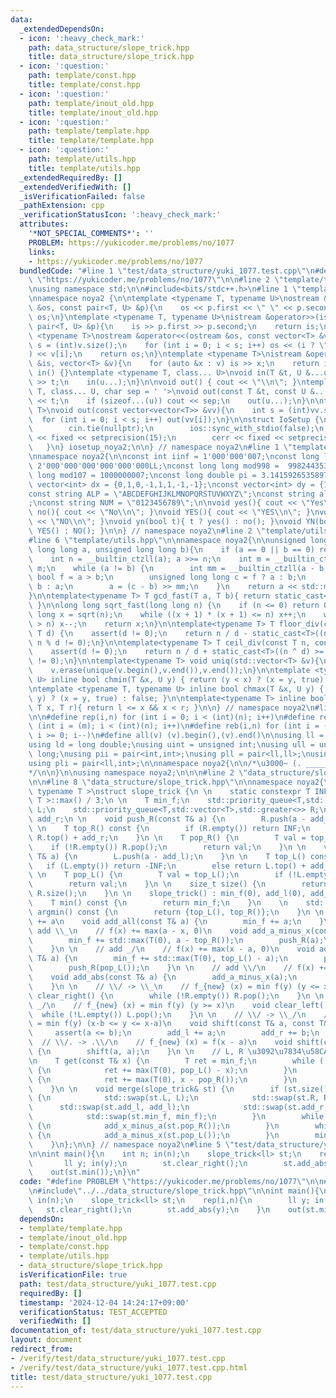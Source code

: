 ```yaml
---
data:
  _extendedDependsOn:
  - icon: ':heavy_check_mark:'
    path: data_structure/slope_trick.hpp
    title: data_structure/slope_trick.hpp
  - icon: ':question:'
    path: template/const.hpp
    title: template/const.hpp
  - icon: ':question:'
    path: template/inout_old.hpp
    title: template/inout_old.hpp
  - icon: ':question:'
    path: template/template.hpp
    title: template/template.hpp
  - icon: ':question:'
    path: template/utils.hpp
    title: template/utils.hpp
  _extendedRequiredBy: []
  _extendedVerifiedWith: []
  _isVerificationFailed: false
  _pathExtension: cpp
  _verificationStatusIcon: ':heavy_check_mark:'
  attributes:
    '*NOT_SPECIAL_COMMENTS*': ''
    PROBLEM: https://yukicoder.me/problems/no/1077
    links:
    - https://yukicoder.me/problems/no/1077
  bundledCode: "#line 1 \"test/data_structure/yuki_1077.test.cpp\"\n#define PROBLEM\
    \ \"https://yukicoder.me/problems/no/1077\"\n\n#line 2 \"template/template.hpp\"\
    \nusing namespace std;\n\n#include<bits/stdc++.h>\n#line 1 \"template/inout_old.hpp\"\
    \nnamespace noya2 {\n\ntemplate <typename T, typename U>\nostream &operator<<(ostream\
    \ &os, const pair<T, U> &p){\n    os << p.first << \" \" << p.second;\n    return\
    \ os;\n}\ntemplate <typename T, typename U>\nistream &operator>>(istream &is,\
    \ pair<T, U> &p){\n    is >> p.first >> p.second;\n    return is;\n}\n\ntemplate\
    \ <typename T>\nostream &operator<<(ostream &os, const vector<T> &v){\n    int\
    \ s = (int)v.size();\n    for (int i = 0; i < s; i++) os << (i ? \" \" : \"\"\
    ) << v[i];\n    return os;\n}\ntemplate <typename T>\nistream &operator>>(istream\
    \ &is, vector<T> &v){\n    for (auto &x : v) is >> x;\n    return is;\n}\n\nvoid\
    \ in() {}\ntemplate <typename T, class... U>\nvoid in(T &t, U &...u){\n    cin\
    \ >> t;\n    in(u...);\n}\n\nvoid out() { cout << \"\\n\"; }\ntemplate <typename\
    \ T, class... U, char sep = ' '>\nvoid out(const T &t, const U &...u){\n    cout\
    \ << t;\n    if (sizeof...(u)) cout << sep;\n    out(u...);\n}\n\ntemplate<typename\
    \ T>\nvoid out(const vector<vector<T>> &vv){\n    int s = (int)vv.size();\n  \
    \  for (int i = 0; i < s; i++) out(vv[i]);\n}\n\nstruct IoSetup {\n    IoSetup(){\n\
    \        cin.tie(nullptr);\n        ios::sync_with_stdio(false);\n        cout\
    \ << fixed << setprecision(15);\n        cerr << fixed << setprecision(7);\n \
    \   }\n} iosetup_noya2;\n\n} // namespace noya2\n#line 1 \"template/const.hpp\"\
    \nnamespace noya2{\n\nconst int iinf = 1'000'000'007;\nconst long long linf =\
    \ 2'000'000'000'000'000'000LL;\nconst long long mod998 =  998244353;\nconst long\
    \ long mod107 = 1000000007;\nconst long double pi = 3.14159265358979323;\nconst\
    \ vector<int> dx = {0,1,0,-1,1,1,-1,-1};\nconst vector<int> dy = {1,0,-1,0,1,-1,-1,1};\n\
    const string ALP = \"ABCDEFGHIJKLMNOPQRSTUVWXYZ\";\nconst string alp = \"abcdefghijklmnopqrstuvwxyz\"\
    ;\nconst string NUM = \"0123456789\";\n\nvoid yes(){ cout << \"Yes\\n\"; }\nvoid\
    \ no(){ cout << \"No\\n\"; }\nvoid YES(){ cout << \"YES\\n\"; }\nvoid NO(){ cout\
    \ << \"NO\\n\"; }\nvoid yn(bool t){ t ? yes() : no(); }\nvoid YN(bool t){ t ?\
    \ YES() : NO(); }\n\n} // namespace noya2\n#line 2 \"template/utils.hpp\"\n\n\
    #line 6 \"template/utils.hpp\"\n\nnamespace noya2{\n\nunsigned long long inner_binary_gcd(unsigned\
    \ long long a, unsigned long long b){\n    if (a == 0 || b == 0) return a + b;\n\
    \    int n = __builtin_ctzll(a); a >>= n;\n    int m = __builtin_ctzll(b); b >>=\
    \ m;\n    while (a != b) {\n        int mm = __builtin_ctzll(a - b);\n       \
    \ bool f = a > b;\n        unsigned long long c = f ? a : b;\n        b = f ?\
    \ b : a;\n        a = (c - b) >> mm;\n    }\n    return a << std::min(n, m);\n\
    }\n\ntemplate<typename T> T gcd_fast(T a, T b){ return static_cast<T>(inner_binary_gcd(std::abs(a),std::abs(b)));\
    \ }\n\nlong long sqrt_fast(long long n) {\n    if (n <= 0) return 0;\n    long\
    \ long x = sqrt(n);\n    while ((x + 1) * (x + 1) <= n) x++;\n    while (x * x\
    \ > n) x--;\n    return x;\n}\n\ntemplate<typename T> T floor_div(const T n, const\
    \ T d) {\n    assert(d != 0);\n    return n / d - static_cast<T>((n ^ d) < 0 &&\
    \ n % d != 0);\n}\n\ntemplate<typename T> T ceil_div(const T n, const T d) {\n\
    \    assert(d != 0);\n    return n / d + static_cast<T>((n ^ d) >= 0 && n % d\
    \ != 0);\n}\n\ntemplate<typename T> void uniq(std::vector<T> &v){\n    std::sort(v.begin(),v.end());\n\
    \    v.erase(unique(v.begin(),v.end()),v.end());\n}\n\ntemplate <typename T, typename\
    \ U> inline bool chmin(T &x, U y) { return (y < x) ? (x = y, true) : false; }\n\
    \ntemplate <typename T, typename U> inline bool chmax(T &x, U y) { return (x <\
    \ y) ? (x = y, true) : false; }\n\ntemplate<typename T> inline bool range(T l,\
    \ T x, T r){ return l <= x && x < r; }\n\n} // namespace noya2\n#line 8 \"template/template.hpp\"\
    \n\n#define rep(i,n) for (int i = 0; i < (int)(n); i++)\n#define repp(i,m,n) for\
    \ (int i = (m); i < (int)(n); i++)\n#define reb(i,n) for (int i = (int)(n-1);\
    \ i >= 0; i--)\n#define all(v) (v).begin(),(v).end()\n\nusing ll = long long;\n\
    using ld = long double;\nusing uint = unsigned int;\nusing ull = unsigned long\
    \ long;\nusing pii = pair<int,int>;\nusing pll = pair<ll,ll>;\nusing pil = pair<int,ll>;\n\
    using pli = pair<ll,int>;\n\nnamespace noya2{\n\n/*\u3000~ (. _________ . /)\u3000\
    */\n\n}\n\nusing namespace noya2;\n\n\n#line 2 \"data_structure/slope_trick.hpp\"\
    \n\n#line 8 \"data_structure/slope_trick.hpp\"\n\nnamespace noya2{\n\ntemplate<\
    \ typename T >\nstruct slope_trick {\n \n    static constexpr T INF = std::numeric_limits<\
    \ T >::max() / 3;\n \n    T min_f;\n    std::priority_queue<T,std::vector<T>,std::less<>>\
    \ L;\n    std::priority_queue<T,std::vector<T>,std::greater<>> R;\n    T add_l,\
    \ add_r;\n \n    void push_R(const T& a) {\n        R.push(a - add_r);\n    }\n\
    \ \n    T top_R() const {\n        if (R.empty()) return INF;\n        else return\
    \ R.top() + add_r;\n    }\n \n    T pop_R() {\n        T val = top_R();\n    \
    \    if (!R.empty()) R.pop();\n        return val;\n    }\n \n    void push_L(const\
    \ T& a) {\n        L.push(a - add_l);\n    }\n \n    T top_L() const {\n     \
    \   if (L.empty()) return -INF;\n        else return L.top() + add_l;\n    }\n\
    \ \n    T pop_L() {\n        T val = top_L();\n        if (!L.empty()) L.pop();\n\
    \        return val;\n    }\n \n    size_t size() {\n        return L.size() +\
    \ R.size();\n    }\n \n    slope_trick() : min_f(0), add_l(0), add_r(0) {}\n\n\
    \    T min() const {\n        return min_f;\n    }\n    \n    std::pair<T, T>\
    \ argmin() const {\n        return {top_L(), top_R()};\n    }\n \n    // f(x)\
    \ += a\n    void add_all(const T& a) {\n        min_f += a;\n    }\n \n    //\
    \ add \\_\n    // f(x) += max(a - x, 0)\n    void add_a_minus_x(const T& a) {\n\
    \        min_f += std::max(T(0), a - top_R());\n        push_R(a);\n        push_L(pop_R());\n\
    \    }\n \n    // add _/\n    // f(x) += max(x - a, 0)\n    void add_x_minus_a(const\
    \ T& a) {\n        min_f += std::max(T(0), top_L() - a);\n        push_L(a);\n\
    \        push_R(pop_L());\n    }\n \n    // add \\/\n    // f(x) += abs(x - a)\n\
    \    void add_abs(const T& a) {\n        add_a_minus_x(a);\n        add_x_minus_a(a);\n\
    \    }\n \n    // \\/ -> \\_\n    // f_{new} (x) = min f(y) (y <= x)\n    void\
    \ clear_right() {\n        while (!R.empty()) R.pop();\n    }\n \n    // \\/ ->\
    \ _/\n    // f_{new} (x) = min f(y) (y >= x)\n    void clear_left() {\n      \
    \  while (!L.empty()) L.pop();\n    }\n \n    // \\/ -> \\_/\n    // f_{new} (x)\
    \ = min f(y) (x-b <= y <= x-a)\n    void shift(const T& a, const T& b) {\n   \
    \     assert(a <= b);\n        add_l += a;\n        add_r += b;\n    }\n \n  \
    \  // \\/. -> .\\/\n    // f_{new} (x) = f(x - a)\n    void shift(const T& a)\
    \ {\n        shift(a, a);\n    }\n \n    // L, R \u3092\u7834\u58CA\u3059\u308B\
    \n    T get(const T& x) {\n        T ret = min_f;\n        while (!L.empty())\
    \ {\n            ret += max(T(0), pop_L() - x);\n        }\n        while (!R.empty())\
    \ {\n            ret += max(T(0), x - pop_R());\n        }\n        return ret;\n\
    \    }\n \n    void merge(slope_trick& st) {\n        if (st.size() > size())\
    \ {\n            std::swap(st.L, L);\n            std::swap(st.R, R);\n      \
    \      std::swap(st.add_l, add_l);\n            std::swap(st.add_r, add_r);\n\
    \            std::swap(st.min_f, min_f);\n        }\n        while (!st.R.empty())\
    \ {\n            add_x_minus_a(st.pop_R());\n        }\n        while (!st.L.empty())\
    \ {\n            add_a_minus_x(st.pop_L());\n        }\n        min_f += st.min_f;\n\
    \    }\n};\n\n} // namespace noya2\n#line 5 \"test/data_structure/yuki_1077.test.cpp\"\
    \n\nint main(){\n    int n; in(n);\n    slope_trick<ll> st;\n    rep(i,n){\n \
    \       ll y; in(y);\n        st.clear_right();\n        st.add_abs(y);\n    }\n\
    \    out(st.min());\n}\n"
  code: "#define PROBLEM \"https://yukicoder.me/problems/no/1077\"\n\n#include\"../../template/template.hpp\"\
    \n#include\"../../data_structure/slope_trick.hpp\"\n\nint main(){\n    int n;\
    \ in(n);\n    slope_trick<ll> st;\n    rep(i,n){\n        ll y; in(y);\n     \
    \   st.clear_right();\n        st.add_abs(y);\n    }\n    out(st.min());\n}"
  dependsOn:
  - template/template.hpp
  - template/inout_old.hpp
  - template/const.hpp
  - template/utils.hpp
  - data_structure/slope_trick.hpp
  isVerificationFile: true
  path: test/data_structure/yuki_1077.test.cpp
  requiredBy: []
  timestamp: '2024-12-04 14:24:17+09:00'
  verificationStatus: TEST_ACCEPTED
  verifiedWith: []
documentation_of: test/data_structure/yuki_1077.test.cpp
layout: document
redirect_from:
- /verify/test/data_structure/yuki_1077.test.cpp
- /verify/test/data_structure/yuki_1077.test.cpp.html
title: test/data_structure/yuki_1077.test.cpp
---
```

